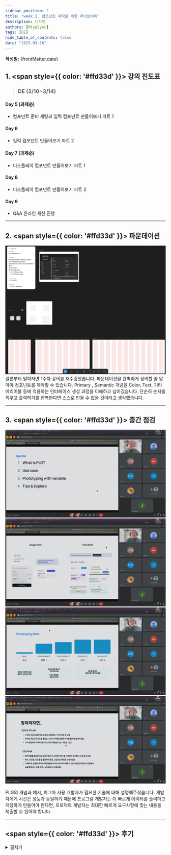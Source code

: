 ```yaml
---
sidebar_position: 2
title: "week 2. 컴포넌트 제작을 위한 라이브러리"
description: 디자인
authors: [MtypEyuc]
tags: [DE]
hide_table_of_contents: false
date: "2025-03-16"
---
```

**작성일:** {frontMatter.date}

## 1. <span style={{ color: '#ffd33d' }}> 강의 진도표 </span>

>### DE (3/10~3/14)
#### Day 5 (과제必)
- 컴포넌트 준비 세팅과 입력 컴포넌트 만들어보기 파트 1
#### Day 6
- 입력 컴포넌트 만들어보기 파트 2
#### Day 7 (과제必)
- 디스플레이 컴포넌트 만들어보기 파트 1
#### Day 8
- 디스플레이 컴포넌트 만들어보기 파트 2
#### Day 9
- Q&A 온라인 세션 진행

---

## 2. <span style={{ color: '#ffd33d' }}> 파운데이션 </span>
![01.webp](../../../static/img/DE%20-%20%ED%94%84%EB%A1%9C%EB%8D%95%ED%8A%B8%20%EB%94%94%EC%9E%90%EC%9D%B8%20Figma/02/01.webp)
결론부터 말하자면 1주차 강의를 재수강했습니다. 파운데이션을 완벽하게 정의할 줄 알아야 컴포넌트를 제작할 수 있습니다. Primary , Semantic 개념을
Color, Text, 기타 베리어블 등에 적용하는 인터페이스 생성 과정을 이해하고 넘어갔습니다. 단순히 순서를 외우고 출력하기를 반복한다면 스스로 만들 수 없을 것이라고 생각했습니다.

---
## 3. <span style={{ color: '#ffd33d' }}> 중간 점검 </span>
![02.webp](../../../static/img/DE%20-%20%ED%94%84%EB%A1%9C%EB%8D%95%ED%8A%B8%20%EB%94%94%EC%9E%90%EC%9D%B8%20Figma/02/02.webp)
![03.webp](../../../static/img/DE%20-%20%ED%94%84%EB%A1%9C%EB%8D%95%ED%8A%B8%20%EB%94%94%EC%9E%90%EC%9D%B8%20Figma/02/03.webp)
![04.webp](../../../static/img/DE%20-%20%ED%94%84%EB%A1%9C%EB%8D%95%ED%8A%B8%20%EB%94%94%EC%9E%90%EC%9D%B8%20Figma/02/04.webp)
![05.webp](../../../static/img/DE%20-%20%ED%94%84%EB%A1%9C%EB%8D%95%ED%8A%B8%20%EB%94%94%EC%9E%90%EC%9D%B8%20Figma/02/05.webp)

PLG의 개념과 예시, 피그마 사용 개발자가 필요한 기술에 대해 설명해주셨습니다. 개발자에게 시간은 성능과 동일하기 때문에 프로그램 개발자는 더 빠르게 데이터를 출력하고 저장하게 만들어야 한다면,
프로덕트 개발자는 최대한 빠르게 요구사항에 맞는 내용을 제출할 수 있어야 합니다.

---
## <span style={{ color: '#ffd33d' }}> 후기 </span>
<details>
<summary> 펼치기 </summary>

**Liked** : 좋았던 점은 무엇인가?
- 이전 내용 복습
    - 1주차 내용을 재수강 하면서 피그마 컴포넌트에 필요한 개념을 이해했습니다.

**Lacked** : 아쉬웠던 점, 부족한 점은 무엇인가?
- 너무 많은 플러그인
    - 도움이 되는 플러그인도 많지만 잘 사용하지 않게 되는 것들도 당연히 존재하기 때문에 업무에서 사용하는 플러그인을 추려내는 것에 시간을 사용하게 되었습니다.

**Learned** : 배운 점은 무엇인가? (깨달은것, 인사이트, 기억하고 싶은 것 등)
- 개념 확립
    - 라이브러리는 인터페이스와 비슷한 개념이기 때문에 사용해도 되고 하지 않아도 되지만 사용하게 된다면 속성값을 참조할 수 있도록 만들어야 합니다. 어떤 컴포넌트를 만들고자 할 때 컴포넌트의 종류에 따라 사용하는 색깔, 텍스트 등이 달라지기 때문에 사용하는 컴포넌트에 맞는 라이브러리를 만들어주어야 합니다.


**Longed for** : 앞으로 바라는 것은 무엇인가? (앞으로 어떤 행동을 할것인지)
- 컴포넌트 제작
    - 2주차 내용인 컴포넌트 실습에서 필요한 속성을 파악하고 제작할 수 있도록 할 것입니다.
</details>


